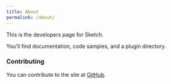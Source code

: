 ```yaml
---
title: About
permalink: /about/
---
```


This is the developers page for Sketch.

You'll find documentation, code samples, and a plugin directory.

### Contributing

You can contribute to the site at [GitHub](https://github.com/bohemiancoding/developer.sketchapp.com).
